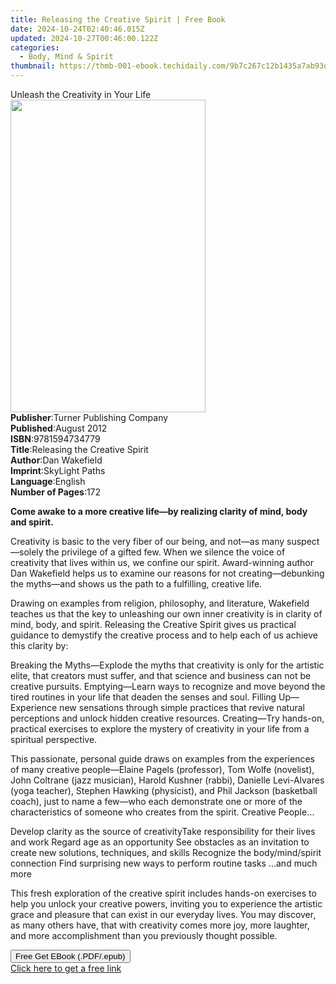 ```yaml
---
title: Releasing the Creative Spirit | Free Book
date: 2024-10-24T02:40:46.015Z
updated: 2024-10-27T00:46:00.122Z
categories:
  - Body, Mind & Spirit
thumbnail: https://thmb-001-ebook.techidaily.com/9b7c267c12b1435a7ab93d838ccd180f215e5ab49f9cb5961589040d470ab5e7.jpg
---
```

<main id="book-container">
  <div class="flex flex-col">
    <div class="book-brief flex-1 py-6 px-4 sm:p-6 md:py-10 md:px-8">
      <!-- brief-->
      <div class="book-brief-main">Unleash the Creativity in Your Life</div>
    </div>
    <div
      class="book-meta-info flex-1 grid gap-4 col-start-1 col-end-3 row-start-1 sm:mb-6 sm:grid-cols-4 lg:gap-6 lg:col-start-2 lg:row-end-6 lg:row-span-6 lg:mb-0"
    >
      <div
        class="book-meta-info-left place-content-center mt-4 p-4 text-sm leading-6 col-start-2 col-span-2 dark:text-slate-400"
      >
        <img
          class="w-full h-500 object-cover rounded-lg sm:h-255 sm:col-span-2 lg:col-span-full"
          src="https://img-001-ebook.techidaily.com/617668b4e4120eb41eabf7aa0bf554c8a00fdec5811bd5ed1ee7b3c03be17a2d.jpg"
          alt=""
          width="312"
          height="500"
        />
      </div>
      <div
        class="book-meta-info-right mt-2 col-start-1 row-start-2 col-span-3 self-center"
      >
        <!-- meta data  -->
        <div class="flex flex-col px-4 md:px-8">
          <div class="flex-1">
            <strong>Publisher</strong>:<span class="px-2"
              >Turner Publishing Company</span
            >
          </div>
          <div class="flex-1">
            <strong>Published</strong>:<span class="px-2">August 2012</span>
          </div>
          <div class="flex-1">
            <strong>ISBN</strong>:<span class="px-2">9781594734779</span>
          </div>
          <div class="flex-1">
            <strong>Title</strong>:<span class="px-2"
              >Releasing the Creative Spirit</span
            >
          </div>
          <div class="flex-1">
            <strong>Author</strong>:<span class="px-2">Dan Wakefield</span>
          </div>
          <div class="flex-1">
            <strong>Imprint</strong>:<span class="px-2">SkyLight Paths</span>
          </div>
          <div class="flex-1">
            <strong>Language</strong>:<span class="px-2">English</span>
          </div>
          <div class="flex-1">
            <strong>Number of Pages</strong>:<span class="px-2">172</span>
          </div>
        </div>
      </div>
    </div>
    <div class="book-description flex-1 py-6 px-4 sm:p-6 md:py-10 md:px-8">
      <div class="book-description-main">
        <div accordion-content="" id="description">
          <p>
            <b
              >Come awake to a more creative life—by realizing clarity of mind,
              body and spirit.</b
            >
          </p>
          <p>
            Creativity is basic to the very fiber of our being, and not—as many
            suspect—solely the privilege of a gifted few. When we silence the
            voice of creativity that lives within us, we confine our spirit.
            Award-winning author Dan Wakefield helps us to examine our reasons
            for not creating—debunking the myths—and shows us the path to a
            fulfilling, creative life.
          </p>
          <p>
            Drawing on examples from religion, philosophy, and literature,
            Wakefield teaches us that the key to unleashing our own inner
            creativity is in clarity of mind, body, and spirit. Releasing the
            Creative Spirit gives us practical guidance to demystify the
            creative process and to help each of us achieve this clarity by:
          </p>
          Breaking the Myths—Explode the myths that creativity is only for the
          artistic elite, that creators must suffer, and that science and
          business can not be creative pursuits. Emptying—Learn ways to
          recognize and move beyond the tired routines in your life that deaden
          the senses and soul. Filling Up—Experience new sensations through
          simple practices that revive natural perceptions and unlock hidden
          creative resources. Creating—Try hands-on, practical exercises to
          explore the mystery of creativity in your life from a spiritual
          perspective.
          <p>
            This passionate, personal guide draws on examples from the
            experiences of many creative people—Elaine Pagels (professor), Tom
            Wolfe (novelist), John Coltrane (jazz musician), Harold Kushner
            (rabbi), Danielle Levi-Alvares (yoga teacher), Stephen Hawking
            (physicist), and Phil Jackson (basketball coach), just to name a
            few—who each demonstrate one or more of the characteristics of
            someone who creates from the spirit. Creative People…
          </p>
          Develop clarity as the source of creativityTake responsibility for
          their lives and work Regard age as an opportunity See obstacles as an
          invitation to create new solutions, techniques, and skills Recognize
          the body/mind/spirit connection Find surprising new ways to perform
          routine tasks …and much more
          <p>
            This fresh exploration of the creative spirit includes hands-on
            exercises to help you unlock your creative powers, inviting you to
            experience the artistic grace and pleasure that can exist in our
            everyday lives. You may discover, as many others have, that with
            creativity comes more joy, more laughter, and more accomplishment
            than you previously thought possible.
          </p>
        </div>
        <div class="accordion-fader"></div>
      </div>
    </div>
    <div class="book-excerpts flex-1 py-6 px-4 sm:p-6 md:py-10 md:px-8"></div>
    <div
      class="book-about-author flex-1 py-6 px-4 sm:p-6 md:py-10 md:px-8"
    ></div>
    <div class="book-free-get flex-1 py-6 px-4 sm:p-6 md:py-10 md:px-8">
      <button
        id="btn-free-get"
        class="bg-blue-500 hover:bg-blue-700 text-white font-bold py-2 px-4 rounded"
      >
        Free Get EBook (.PDF/.epub)
      </button>
      <div id="countdown-display" class="px-2 text-lg mt-2"></div>
      <a
        id="free-link"
        class="hidden bg-blue-500 hover:bg-blue-700 text-white font-bold py-2 px-4 rounded"
        href="https://www.ebooks.com/en-us/book/96499473/releasing-the-creative-spirit/dan-wakefield/"
        target="_blank"
        >Click here to get a free link</a
      >
    </div>
    <script>
      let countdownTime = 0;
      let countdownInterval = null;
      document
        .getElementById('btn-free-get')
        .addEventListener('click', startCountdown);
      function startCountdown() {
        countdownTime = new Date().getTime() + 60000 * 3;
        countdownInterval = setInterval(updateCountdown, 1000);
        document.getElementById('btn-free-get').disabled = true;
        document
          .getElementById('btn-free-get')
          .classList.add('bg-gray-500', 'cursor-not-allowed');
      }
      function updateCountdown() {
        let currentTime = new Date().getTime();
        let timeLeft = countdownTime - currentTime;
        let secondsLeft = Math.floor(timeLeft / 1000);
        document.getElementById('countdown-display').innerHTML =
          `Remaining time: ${secondsLeft} seconds.`;
        if (secondsLeft <= 0) {
          clearInterval(countdownInterval);
          document.getElementById('btn-free-get').classList.add('hidden');
          document.getElementById('free-link').classList.remove('hidden');
          document.getElementById('countdown-display').innerHTML = '';
        }
      }
    </script>
  </div>
</main>

<ins class="adsbygoogle"
      style="display:block"
      data-ad-client="ca-pub-7571918770474297"
      data-ad-slot="8358498916"
      data-ad-format="auto"
      data-full-width-responsive="true"></ins>
    